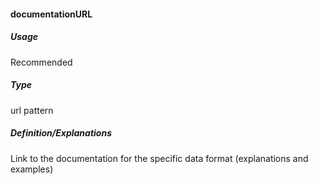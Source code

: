 #### documentationURL
##### Usage
Recommended
##### Type
url pattern
##### Definition/Explanations
Link to the documentation for the specific data format (explanations and examples)
